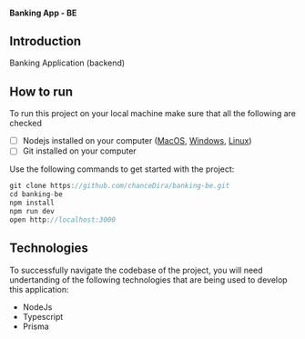 #### Banking App - BE

## Introduction

Banking Application (backend)

## How to run

To run this project on your local machine make sure that all the following are checked

- [ ] Nodejs installed on your computer ([MacOS](https://nodejs.org/en/download/), [Windows](https://nodejs.org/en/download/), [Linux](https://nodejs.org/en/download/))
- [ ] Git installed on your computer

Use the following commands to get started with the project:

```js
git clone https://github.com/chanceDira/banking-be.git
cd banking-be
npm install
npm run dev
open http://localhost:3000
```

## Technologies

To successfully navigate the codebase of the project, you will need undertanding of the following technologies that are being used to develop this application:

- NodeJs
- Typescript
- Prisma

